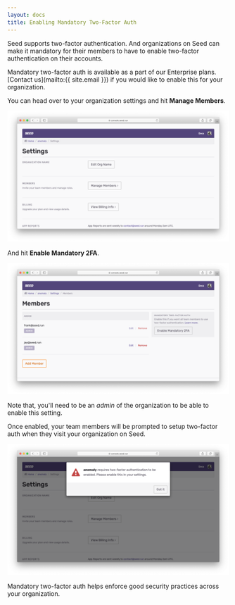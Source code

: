 ```yaml
---
layout: docs
title: Enabling Mandatory Two-Factor Auth
---
```


Seed supports two-factor authentication. And organizations on Seed can make it mandatory for their members to have to enable two-factor authentication on their accounts.

Mandatory two-factor auth is available as a part of our Enterprise plans. [Contact us](mailto:{{ site.email }}) if you would like to enable this for your organization.

You can head over to your organization settings and hit **Manage Members**.

![Organization settings on Seed](/assets/docs/enable-mandatory-two-factor-auth/organization-settings-on-seed.png)

And hit **Enable Mandatory 2FA**.

![Enable mandatory 2FA setting](/assets/docs/enable-mandatory-two-factor-auth/enable-mandatory-2fa-setting.png)

Note that, you'll need to be an _admin_ of the organization to be able to enable this setting.

Once enabled, your team members will be prompted to setup two-factor auth when they visit your organization on Seed.

![2FA required modal on Seed](/assets/docs/enable-mandatory-two-factor-auth/2fa-required-modal-on-seed.png)

Mandatory two-factor auth helps enforce good security practices across your organization.
